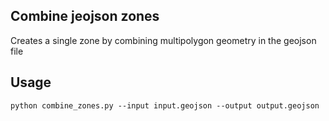 ## Combine jeojson zones

Creates a single zone by combining multipolygon geometry in the geojson file 

## Usage

```
python combine_zones.py --input input.geojson --output output.geojson

```
